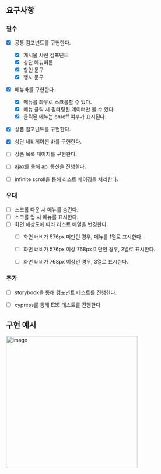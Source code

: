 ## 요구사항

### 필수

- [x] 공통 컴포넌트를 구현한다.
  - [x] 게시물 사진 컴포넌트
  - [x] 상단 메뉴버튼
  - [x] 할인 문구
  - [x] 행사 문구
- [x] 메뉴바를 구현한다.
  - [x] 메뉴를 좌우로 스크롤할 수 있다.
  - [x] 메뉴 클릭 시 필터링된 데이터만 볼 수 있다.
  - [x] 클릭된 메뉴는 on/off 여부가 표시된다.
- [x] 상품 컴포넌트를 구현한다.
- [x] 상단 네비게이션 바를 구현한다.
- [ ] 상품 목록 페이지를 구현한다.
- [ ] ajax를 통해 api 통신을 진행한다.

- [ ] infinite scroll을 통해 리스트 페이징을 처리한다.

  

  

### 우대

- [ ] 스크롤 다운 시 메뉴를 숨긴다.
- [ ] 스크롤 업 시 메뉴를 표시한다.
- [ ] 화면 해상도에 따라 리스트 배열을 변경한다.
  - [ ] 화면 너비가 576px 미만인 경우, 메뉴를 1열로 표시한다.
  - [ ] 화면 너비가 576px 이상 768px 미만인 경우, 2열로 표시한다.
  - [ ] 화면 너비가 768px 이상인 경우, 3열로 표시한다. 
  
  

### 추가

- [ ] storybook을 통해 컴포넌트 테스트를 진행한다.
- [ ] cypress를 통해 E2E 테스트를 진행한다.



## 구현 예시

<img width="360" alt="image" src="https://user-images.githubusercontent.com/65025333/187199653-c2a7c948-2b9c-4a49-8a1d-6fccaa8db50a.png">
